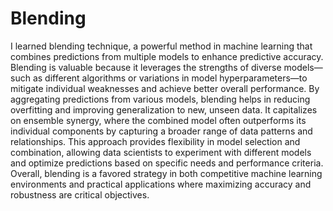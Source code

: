 # Blending
I learned blending technique, a powerful method in machine learning that combines predictions from multiple models to enhance predictive accuracy. Blending is valuable because it leverages the strengths of diverse models—such as different algorithms or variations in model hyperparameters—to mitigate individual weaknesses and achieve better overall performance. By aggregating predictions from various models, blending helps in reducing overfitting and improving generalization to new, unseen data. It capitalizes on ensemble synergy, where the combined model often outperforms its individual components by capturing a broader range of data patterns and relationships. This approach provides flexibility in model selection and combination, allowing data scientists to experiment with different models and optimize predictions based on specific needs and performance criteria. Overall, blending is a favored strategy in both competitive machine learning environments and practical applications where maximizing accuracy and robustness are critical objectives.
